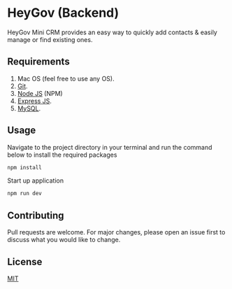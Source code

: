 
# HeyGov (Backend)

HeyGov Mini CRM provides an easy way to quickly add contacts & easily manage or find existing ones.

## Requirements
1. Mac OS (feel free to use any OS).
2. [Git](https://git-scm.com/).
3. [Node JS](https://nodejs.org) (NPM)
4. [Express JS](https://expressjs.com/).
5. [MySQL](https://www.mysql.com/).

## Usage
Navigate to the project directory in your terminal and run the command below to install the required packages

```bash
npm install
```

Start up application

```bash
npm run dev
```

## Contributing
Pull requests are welcome. For major changes, please open an issue first to discuss what you would like to change.

## License
[MIT](https://link)